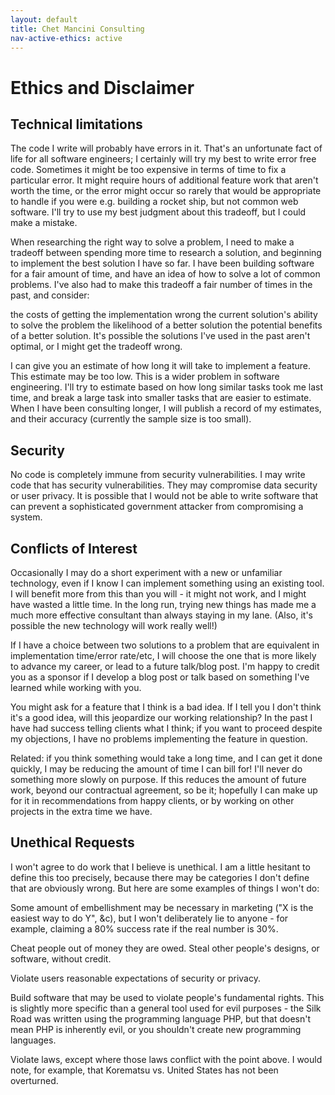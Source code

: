 ```yaml
---
layout: default
title: Chet Mancini Consulting
nav-active-ethics: active
---
```


# Ethics and Disclaimer

## Technical limitations
The code I write will probably have errors in it. That's an unfortunate fact of life for all software engineers; I certainly will try my best to write error free code. Sometimes it might be too expensive in terms of time to fix a particular error. It might require hours of additional feature work that aren't worth the time, or the error might occur so rarely that would be appropriate to handle if you were e.g. building a rocket ship, but not common web software. I'll try to use my best judgment about this tradeoff, but I could make a mistake.

When researching the right way to solve a problem, I need to make a tradeoff between spending more time to research a solution, and beginning to implement the best solution I have so far. I have been building software for a fair amount of time, and have an idea of how to solve a lot of common problems. I've also had to make this tradeoff a fair number of times in the past, and consider:

the costs of getting the implementation wrong
the current solution's ability to solve the problem
the likelihood of a better solution
the potential benefits of a better solution.
It's possible the solutions I've used in the past aren't optimal, or I might get the tradeoff wrong.

I can give you an estimate of how long it will take to implement a feature. This estimate may be too low. This is a wider problem in software engineering. I'll try to estimate based on how long similar tasks took me last time, and break a large task into smaller tasks that are easier to estimate. When I have been consulting longer, I will publish a record of my estimates, and their accuracy (currently the sample size is too small).

## Security

No code is completely immune from security vulnerabilities. I may write code that has security vulnerabilities. They may compromise data security or user privacy. It is possible that I would not be able to write software that can prevent a sophisticated government attacker from compromising a system.



## Conflicts of Interest
Occasionally I may do a short experiment with a new or unfamiliar technology, even if I know I can implement something using an existing tool. I will benefit more from this than you will - it might not work, and I might have wasted a little time. In the long run, trying new things has made me a much more effective consultant than always staying in my lane. (Also, it's possible the new technology will work really well!)

If I have a choice between two solutions to a problem that are equivalent in implementation time/error rate/etc, I will choose the one that is more likely to advance my career, or lead to a future talk/blog post. I'm happy to credit you as a sponsor if I develop a blog post or talk based on something I've learned while working with you.

You might ask for a feature that I think is a bad idea. If I tell you I don't think it's a good idea, will this jeopardize our working relationship? In the past I have had success telling clients what I think; if you want to proceed despite my objections, I have no problems implementing the feature in question.

Related: if you think something would take a long time, and I can get it done quickly, I may be reducing the amount of time I can bill for! I'll never do something more slowly on purpose. If this reduces the amount of future work, beyond our contractual agreement, so be it; hopefully I can make up for it in recommendations from happy clients, or by working on other projects in the extra time we have.

## Unethical Requests
I won't agree to do work that I believe is unethical. I am a little hesitant to define this too precisely, because there may be categories I don't define that are obviously wrong. But here are some examples of things I won't do:

Some amount of embellishment may be necessary in marketing ("X is the easiest way to do Y", &c), but I won't deliberately lie to anyone - for example, claiming a 80% success rate if the real number is 30%.

Cheat people out of money they are owed. Steal other people's designs, or software, without credit.

Violate users reasonable expectations of security or privacy.

Build software that may be used to violate people's fundamental rights. This is slightly more specific than a general tool used for evil purposes - the Silk Road was written using the programming language PHP, but that doesn't mean PHP is inherently evil, or you shouldn't create new programming languages.

Violate laws, except where those laws conflict with the point above. I would note, for example, that Korematsu vs. United States has not been overturned.
